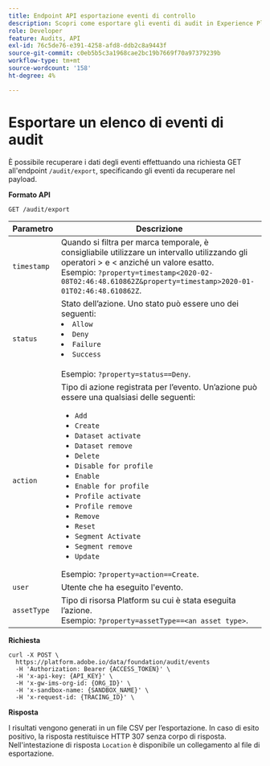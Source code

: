 ```yaml
---
title: Endpoint API esportazione eventi di controllo
description: Scopri come esportare gli eventi di audit in Experience Platform utilizzando l’API Query di audit.
role: Developer
feature: Audits, API
exl-id: 76c5de76-e391-4258-afd8-ddb2c8a9443f
source-git-commit: c0eb5b5c3a1968cae2bc19b7669f70a97379239b
workflow-type: tm+mt
source-wordcount: '158'
ht-degree: 4%

---
```


# Esportare un elenco di eventi di audit

È possibile recuperare i dati degli eventi effettuando una richiesta GET all&#39;endpoint `/audit/export`, specificando gli eventi da recuperare nel payload.

**Formato API**

```http
GET /audit/export
```

| Parametro | Descrizione |
| --------- | ----------- |
| `timestamp` | Quando si filtra per marca temporale, è consigliabile utilizzare un intervallo utilizzando gli operatori > e &lt; anziché un valore esatto. <br/>Esempio: `?property=timestamp<2020-02-08T02:46:48.610862Z&property=timestamp>2020-01-01T02:46:48.610862Z`. |
| `status` | Stato dell’azione. Uno stato può essere uno dei seguenti: </li><li>`Allow` </li><li>`Deny` </li><li>`Failure` </li><li>`Success` </li></ul><br/>Esempio: `?property=status==Deny`. |
| `action` | Tipo di azione registrata per l’evento. Un’azione può essere una qualsiasi delle seguenti: <ul><li>`Add` </li><li>`Create` </li><li>`Dataset activate` </li><li>`Dataset remove` </li><li>`Delete` </li><li>`Disable for profile` </li><li>`Enable` </li><li>`Enable for profile` </li><li>`Profile activate` </li><li>`Profile remove` </li><li>`Remove` </li><li>`Reset` </li><li>`Segment Activate` </li><li>`Segment remove` </li><li>`Update` </li></ul> Esempio: `?property=action==Create`. |
| `user` | Utente che ha eseguito l&#39;evento. |
| `assetType` | Tipo di risorsa Platform su cui è stata eseguita l’azione. <br/>Esempio: `?property=assetType==<an asset type>`. |

**Richiesta**

```shell
curl -X POST \
  https://platform.adobe.io/data/foundation/audit/events
  -H 'Authorization: Bearer {ACCESS_TOKEN}' \
  -H 'x-api-key: {API_KEY}' \
  -H 'x-gw-ims-org-id: {ORG_ID}' \
  -H 'x-sandbox-name: {SANDBOX_NAME}' \
  -H 'x-request-id: {TRACING_ID}' \
```

**Risposta**

I risultati vengono generati in un file CSV per l’esportazione. In caso di esito positivo, la risposta restituisce HTTP 307 senza corpo di risposta. Nell&#39;intestazione di risposta `Location` è disponibile un collegamento al file di esportazione.
